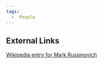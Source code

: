 ```yaml
---
tags:
  -  People
---
```

## External Links

[Wikipedia entry for Mark
Russinovich](https://en.wikipedia.org/wiki/Mark_Russinovich)

